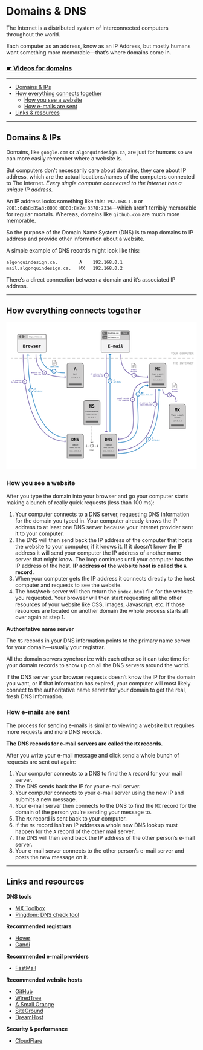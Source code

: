 # Domains & DNS

The Internet is a distributed system of interconnected computers throughout the world.

Each computer as an address, know as an IP Address, but mostly humans want something more memorable—that’s where domains come in.

### [☛ Videos for domains]()

---

- [Domains & IPs](#domains--ips)
- [How everything connects together](#how-everything-connects-together)
	- [How you see a website](#how-you-see-a-website)
	- [How e-mails are sent](#how-e-mails-are-sent)
- [Links & resources](#links-and-resources)

---

## Domains & IPs

Domains, like `google.com` or `algonquindesign.ca`, are just for humans so we can more easily remember where a website is.

But computers don’t necessarily care about domains, they care about IP address, which are the actual locations/names of the computers connected to The Internet. *Every single computer connected to the Internet has a unique IP address.*

An IP address looks something like this: `192.168.1.0` or `2001:0db8:85a3:0000:0000:8a2e:0370:7334`—which aren’t terribly memorable for regular mortals. Whereas, domains like `github.com` are much more memorable.

So the purpose of the Domain Name System (DNS) is to map domains to IP address and provide other information about a website.

A simple example of DNS records might look like this:

```
algonquindesign.ca.        A    192.168.0.1
mail.algonquindesign.ca.   MX   192.168.0.2
```

There’s a direct connection between a domain and it’s associated IP address.

---

## How everything connects together

![](domains-dns-servers.png)

### How you see a website

After you type the domain into your browser and go your computer starts making a bunch of really quick requests (less than 100 ms):

1. Your computer connects to a DNS server, requesting DNS information for the domain you typed in.
	Your computer already knows the IP address to at least one DNS server because your Internet provider sent it to your computer.
2. The DNS will then send back the IP address of the computer that hosts the website to your computer, if it knows it.
	If it doesn’t know the IP address it will send your computer the IP address of another name server that might know.
	The loop continues until your computer has the IP address of the host.
	**IP address of the website host is called the `A` record.**
3. When your computer gets the IP address it connects directly to the host computer and requests to see the website.
4. The host/web-server will then return the `index.html` file for the website you requested.
	Your browser will then start requesting all the other resources of your website like CSS, images, Javascript, etc.
	If those resources are located on another domain the whole process starts all over again at step 1.

**Authoritative name server**

The `NS` records in your DNS information points to the primary name server for your domain—usually your registrar.

All the domain servers synchronize with each other so it can take time for your domain records to show up on all the DNS servers around the world.

If the DNS server your browser requests doesn’t know the IP for the domain you want, or if that information has expired, your computer will most likely connect to the authoritative name server for your domain to get the real, fresh DNS information.

### How e-mails are sent

The process for sending e-mails is similar to viewing a website but requires more requests and more DNS records.

**The DNS records for e-mail servers are called the `MX` records.**

After you write your e-mail message and click send a whole bunch of requests are sent out again:

1. Your computer connects to a DNS to find the `A` record for your mail server.
2. The DNS sends back the IP for your e-mail server.
3. Your computer connects to your e-mail server using the new IP and submits a new message.
4. Your e-mail server then connects to the DNS to find the `MX` record for the domain of the person you’re sending your message to.
5. The `MX` record is sent back to your computer.
6. If the `MX` record isn’t an IP address a whole new DNS lookup must happen for the `A` record of the other mail server.
7. The DNS will then send back the IP address of the other person’s e-mail server.
8. Your e-mail server connects to the other person’s e-mail server and posts the new message on it.

---

## Links and resources

**DNS tools**

- [MX Toolbox](http://mxtoolbox.com/)
- [Pingdom: DNS check tool](http://dnscheck.pingdom.com/)

**Recommended registrars**

- [Hover](https://www.hover.com/)
- [Gandi](http://www.gandi.net/)

**Recommended e-mail providers**

- [FastMail](https://www.fastmail.com/)

**Recommended website hosts**

- [GitHub](https://github.com/)
- [WiredTree](https://www.wiredtree.com/)
- [A Small Orange](http://asmallorange.com/)
- [SiteGround](http://www.siteground.com/)
- [DreamHost](https://www.dreamhost.com/)

**Security & performance**

- [CloudFlare](https://www.cloudflare.com/)
